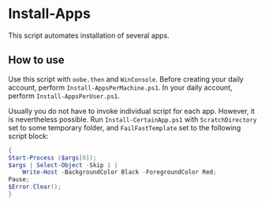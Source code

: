 # Install-Apps

This script automates installation of several apps.

## How to use

Use this script with `oobe.then` and `WinConsole`. Before creating your daily account, perform `Install-AppsPerMachine.ps1`. In your daily account, perform `Install-AppsPerUser.ps1`.

Usually you do not have to invoke individual script for each app. However, it is nevertheless possible. Run `Install-CertainApp.ps1` with `ScratchDirectory` set to some temporary folder, and `FailFastTemplate` set to the following script block:

```PowerShell
{
Start-Process ($args[0]);
$args | Select-Object -Skip 1 |
    Write-Host -BackgroundColor Black -ForegroundColor Red;
Pause;
$Error.Clear();
}
```
